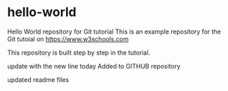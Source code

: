 # hello-world
Hello World repository for Git tutorial
This is an example repository for the Git tutoial on https://www.w3schools.com

This repository is built step by step in the tutorial.

update with the new line today
Added to GITHUB repository

updated readme files
